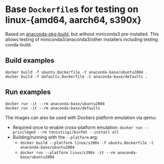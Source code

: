 # Base `Dockerfile`s for testing on linux-{amd64, aarch64, s390x}

Based on [anaconda-pkg-build](https://github.com/ContinuumIO/docker-images/blob/master/anaconda-pkg-build/linux/Dockerfile), but without miniconda3 pre-installed. This allows testing of miniconda3/anaconda3/other installers including testing conda-build.


## Build examples

```
docker build -f ubuntu.Dockerfile -t anaconda-base/ubuntu2004 .
docker build -f defaults.Dockerfile -t anaconda-base/defaults .
```

## Run examples

```
docker run -it --rm anaconda-base/ubuntu2004
docker run -it --rm anaconda-base/defaults
```

The images can also be used with Dockers platform emulation via qemu:

* Required once to enable cross-platform emulation: `docker run --privileged --rm tonistiigi/binfmt --install all`
* Building/running with the `--platform` arg:
    * `docker build --platform linux/s390x -f ubuntu.Dockerfile -t anaconda-base/ubuntu2004`
    * `docker run --platform linux/s390x -it --rm anaconda-base/ubuntu2004`
